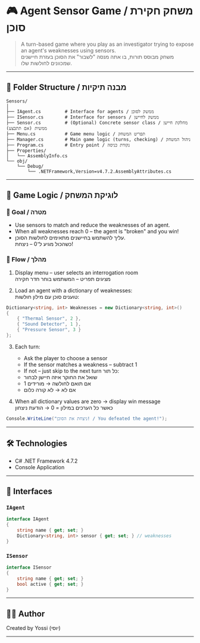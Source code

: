# 🎮 Agent Sensor Game / משחק חקירת סוכן

> A turn-based game where you play as an investigator trying to expose an agent's weaknesses using sensors.  
> משחק מבוסס תורות, בו אתה מנסה "לשבור" את הסוכן בעזרת חיישנים שמכוונים לחולשות שלו.

---

## 📁 Folder Structure / מבנה תיקיות

```
Sensors/
│
├── IAgent.cs         # Interface for agents / ממשק לסוכן
├── ISensor.cs        # Interface for sensors / ממשק לחיישן
├── Sensor.cs         # (Optional) Concrete sensor class / מחלקת חיישן ממשית (אם תתבצע)
├── Menu.cs           # Game menu logic / תפריט המשחק
├── Manager.cs        # Main game logic (turns, checking) / ניהול המשחק
├── Program.cs        # Entry point / נקודת כניסה
├── Properties/
│   └── AssemblyInfo.cs
└── obj/
    └── Debug/
        └── .NETFramework,Version=v4.7.2.AssemblyAttributes.cs
```

---

## 🧠 Game Logic / לוגיקת המשחק

### 🎯 Goal / מטרה
- Use sensors to match and reduce the weaknesses of an agent.
- When all weaknesses reach 0 – the agent is "broken" and you win!
- עליך להשתמש בחיישנים מתאימים לחולשות הסוכן.  
  כשהכול מגיע ל־0 – ניצחת!

### 🔁 Flow / מהלך

1. Display menu – user selects an interrogation room  
   מציגים תפריט – המשתמש בוחר חדר חקירה

2. Load an agent with a dictionary of weaknesses:  
   טוענים סוכן עם מילון חולשות:

```csharp
Dictionary<string, int> Weaknesses = new Dictionary<string, int>()
{
    { "Thermal Sensor", 2 },
    { "Sound Detector", 1 },
    { "Pressure Sensor", 3 }
};
```

3. Each turn:
   - Ask the player to choose a sensor
   - If the sensor matches a weakness – subtract 1
   - If not – just skip to the next turn
   כל תור:
   - שואל את החוקר איזה חיישן לבחור
   - אם תואם לחולשה → מורידים 1
   - אם לא → לא קורה כלום

4. When all dictionary values are zero → display win message  
   כאשר כל הערכים במילון = 0 → הודעת ניצחון

```csharp
Console.WriteLine("ניצחת את הסוכן! / You defeated the agent!");
```

---

## 🛠 Technologies

- C# .NET Framework 4.7.2
- Console Application

---

## 🧩 Interfaces

### `IAgent`
```csharp
interface IAgent
{
    string name { get; set; }
    Dictionary<string, int> sensor { get; set; } // weaknesses
}
```

### `ISensor`
```csharp
interface ISensor
{
    string name { get; set; }
    bool active { get; set; }
}
```

---

## 🧑‍💻 Author

Created by Yossi (יוסי)

---